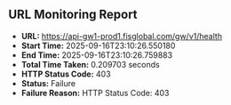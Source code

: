 ## URL Monitoring Report

- **URL:** https://api-gw1-prod1.fisglobal.com/gw/v1/health
- **Start Time:** 2025-09-16T23:10:26.550180
- **End Time:** 2025-09-16T23:10:26.759883
- **Total Time Taken:** 0.209703 seconds
- **HTTP Status Code:** 403
- **Status:** Failure
- **Failure Reason:** HTTP Status Code: 403
